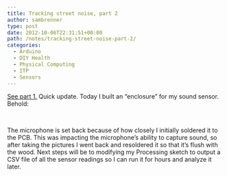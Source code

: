 ```yaml
---
title: Tracking street noise, part 2
author: sambrenner
type: post
date: 2012-10-06T22:31:51+00:00
path: /notes/tracking-street-noise-part-2/
categories:
  - Arduino
  - DIY Health
  - Physical Computing
  - ITP
  - Sensors
---
```

[See part 1.][1] Quick update. Today I built an &#8220;enclosure&#8221; for my sound sensor. Behold:

<img class="aligncenter size-full wp-image-174" title="PA062147" src="/img/uploads/2012/10/PA062147.jpg" alt=""  />

<img class="aligncenter size-full wp-image-173" title="PA062150" src="/img/uploads/2012/10/PA062150.jpg" alt=""  />

The microphone is set back because of how closely I initially soldered it to the PCB. This was impacting the microphone&#8217;s ability to capture sound, so after taking the pictures I went back and resoldered it so that it&#8217;s flush with the wood. Next steps will be to modifying my Processing sketch to output a CSV file of all the sensor readings so I can run it for hours and analyze it later.

 [1]: /notes/tracking-street-noise-on-6th-avenue-part-1-or-why-i-need-earplugs-to-sleep/
